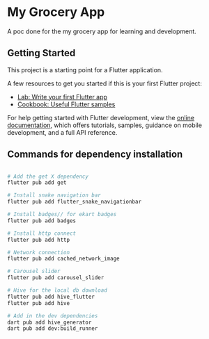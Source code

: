 # My Grocery App

A poc done for the my grocery app for learning and development.

## Getting Started

This project is a starting point for a Flutter application.

A few resources to get you started if this is your first Flutter project:

- [Lab: Write your first Flutter app](https://docs.flutter.dev/get-started/codelab)
- [Cookbook: Useful Flutter samples](https://docs.flutter.dev/cookbook)

For help getting started with Flutter development, view the
[online documentation](https://docs.flutter.dev/), which offers tutorials,
samples, guidance on mobile development, and a full API reference.

## Commands for dependency installation

```sh

# Add the get X dependency
flutter pub add get

# Install snake navigation bar
flutter pub add flutter_snake_navigationbar

# Install badges// for ekart badges
flutter pub add badges

# Install http connect
flutter pub add http

# Network connection
flutter pub add cached_network_image

# Carousel slider
flutter pub add carousel_slider

# Hive for the local db download
flutter pub add hive_flutter
flutter pub add hive

# Add in the dev dependencies
dart pub add hive_generator
dart pub add dev:build_runner

```
